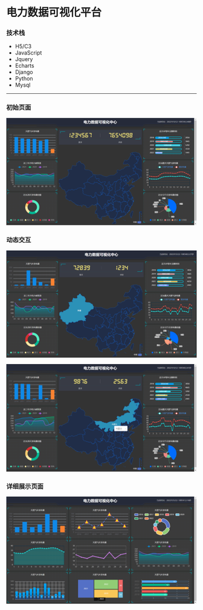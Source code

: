 # 电力数据可视化平台

### 技术栈

+ H5/C3
+ JavaScript
+ Jquery
+ Echarts
+ Django
+ Python
+ Mysql

------------------------------------------------------------------------------------------------------------------------------------------------

### 初始页面

![](./images/all.png)



### 动态交互

![](./images/test1.png)



![](./images/test2.png)

### 详细展示页面

![](./images/test3.png)